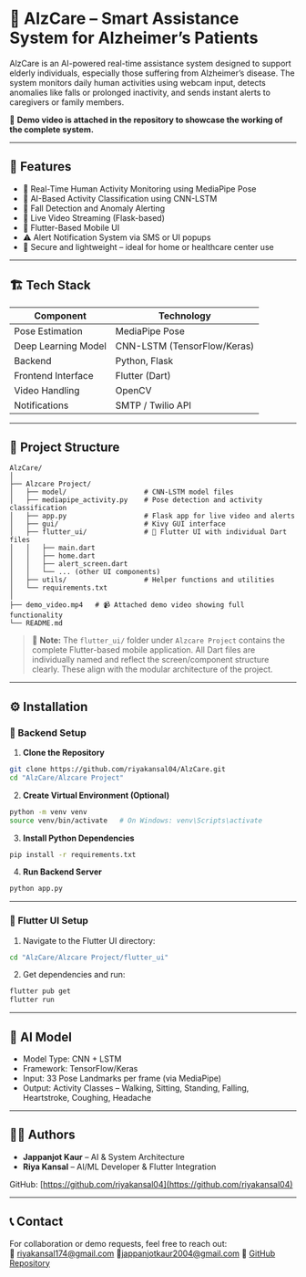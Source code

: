 # 🧠 AlzCare – Smart Assistance System for Alzheimer’s Patients

AlzCare is an AI-powered real-time assistance system designed to support elderly individuals, especially those suffering from Alzheimer’s disease. The system monitors daily human activities using webcam input, detects anomalies like falls or prolonged inactivity, and sends instant alerts to caregivers or family members.

🎥 **Demo video is attached in the repository to showcase the working of the complete system.**

---

## 📌 Features

- 👀 Real-Time Human Activity Monitoring using MediaPipe Pose  
- 🧠 AI-Based Activity Classification using CNN-LSTM  
- 🚨 Fall Detection and Anomaly Alerting  
- 📡 Live Video Streaming (Flask-based)  
- 📲 Flutter-Based Mobile UI  
- ⚠️ Alert Notification System via SMS or UI popups  
- 🔐 Secure and lightweight – ideal for home or healthcare center use  

---

## 🏗️ Tech Stack

| Component            | Technology              |
|---------------------|-------------------------|
| Pose Estimation     | MediaPipe Pose          |
| Deep Learning Model | CNN-LSTM (TensorFlow/Keras) |
| Backend             | Python, Flask           |
| Frontend Interface  | Flutter (Dart)    |
| Video Handling      | OpenCV                  |
| Notifications       | SMTP / Twilio API       |

---

## 📁 Project Structure

```
AlzCare/
│
├── Alzcare Project/
│   ├── model/                   # CNN-LSTM model files
│   ├── mediapipe_activity.py    # Pose detection and activity classification
│   ├── app.py                   # Flask app for live video and alerts
│   ├── gui/                     # Kivy GUI interface
│   ├── flutter_ui/              # 📱 Flutter UI with individual Dart files
│   │   ├── main.dart
│   │   ├── home.dart
│   │   ├── alert_screen.dart
│   │   └── ... (other UI components)
│   ├── utils/                   # Helper functions and utilities
│   └── requirements.txt  
│          
├── demo_video.mp4   # 📹 Attached demo video showing full functionality
└── README.md
```

> 📌 **Note:** The `flutter_ui/` folder under `Alzcare Project` contains the complete Flutter-based mobile application. All Dart files are individually named and reflect the screen/component structure clearly. These align with the modular architecture of the project.

---

## ⚙️ Installation

### 🐍 Backend Setup

1. **Clone the Repository**
```bash
git clone https://github.com/riyakansal04/AlzCare.git
cd "AlzCare/Alzcare Project"
```

2. **Create Virtual Environment (Optional)**
```bash
python -m venv venv
source venv/bin/activate   # On Windows: venv\Scripts\activate
```

3. **Install Python Dependencies**
```bash
pip install -r requirements.txt
```

4. **Run Backend Server**
```bash
python app.py
```

---

### 📱 Flutter UI Setup

1. Navigate to the Flutter UI directory:
```bash
cd "AlzCare/Alzcare Project/flutter_ui"
```

2. Get dependencies and run:
```bash
flutter pub get
flutter run
```

---

## 🧪 AI Model

- Model Type: CNN + LSTM  
- Framework: TensorFlow/Keras  
- Input: 33 Pose Landmarks per frame (via MediaPipe)  
- Output: Activity Classes – Walking, Sitting, Standing, Falling, Heartstroke, Coughing, Headache


---


## 👩‍💻 Authors

- **Jappanjot Kaur** – AI & System Architecture  
- **Riya Kansal** – AI/ML Developer & Flutter Integration  

GitHub: [https://github.com/riyakansal04](https://github.com/riyakansal04)  

---

## 📞 Contact

For collaboration or demo requests, feel free to reach out:  
📧 riyakansal174@gmail.com
📧jappanjotkaur2004@gmail.com
🔗 [GitHub Repository](https://github.com/riyakansal04/AlzCare)
